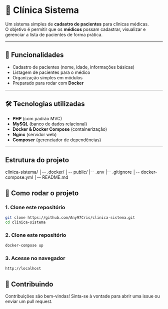 # 🏥 Clínica Sistema

Um sistema simples de **cadastro de pacientes** para clínicas médicas.  
O objetivo é permitir que os **médicos** possam cadastrar, visualizar e gerenciar a lista de pacientes de forma prática.  

---

## 📌 Funcionalidades

- Cadastro de pacientes (nome, idade, informações básicas)
- Listagem de pacientes para o médico
- Organização simples em módulos
- Preparado para rodar com **Docker**

---

## 🛠️ Tecnologias utilizadas

- **PHP** (com padrão MVC)
- **MySQL** (banco de dados relacional)
- **Docker & Docker Compose** (containerização)
- **Nginx** (servidor web)
- **Composer** (gerenciador de dependências)

---

## Estrutura do projeto
clinica-sistema/
│-- .docker/
│-- public/
|-- .env
|-- .gitignore
│-- docker-compose.yml
│-- README.md

## 🚀 Como rodar o projeto

### 1. Clone este repositório
```bash
git clone https://github.com/Any97Cris/clinica-sistema.git
cd clinica-sistema
```

### 2. Clone este repositório
```bash
docker-compose up
```

### 3. Acesse no navegador
```bash
http://localhost
```

## 🤝 Contribuindo

Contribuições são bem-vindas!
Sinta-se à vontade para abrir uma issue ou enviar um pull request.